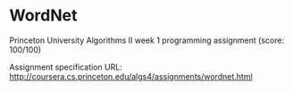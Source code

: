 # WordNet
Princeton University Algorithms II week 1 programming assignment (score: 100/100)

Assignment specification URL: http://coursera.cs.princeton.edu/algs4/assignments/wordnet.html
